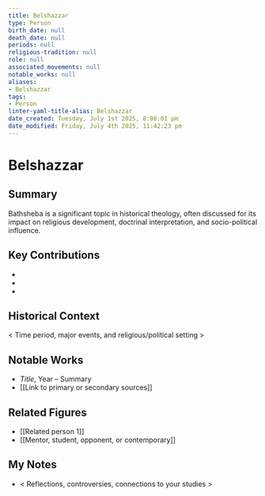 ```yaml
---
title: Belshazzar
type: Person
birth_date: null
death_date: null
periods: null
religious-tradition: null
role: null
associated_movements: null
notable_works: null
aliases:
- Belshazzar
tags:
- Person
linter-yaml-title-alias: Belshazzar
date_created: Tuesday, July 1st 2025, 8:08:01 pm
date_modified: Friday, July 4th 2025, 11:42:23 pm
---
```


# Belshazzar

## Summary
Bathsheba is a significant topic in historical theology, often discussed for its impact on religious development, doctrinal interpretation, and socio-political influence.

## Key Contributions
- 
- 
- 

## Historical Context
< Time period, major events, and religious/political setting >

## Notable Works
- *Title*, Year – Summary
- [[Link to primary or secondary sources]]


## Related Figures
- [[Related person 1]]
- [[Mentor, student, opponent, or contemporary]]

## My Notes
- < Reflections, controversies, connections to your studies >
